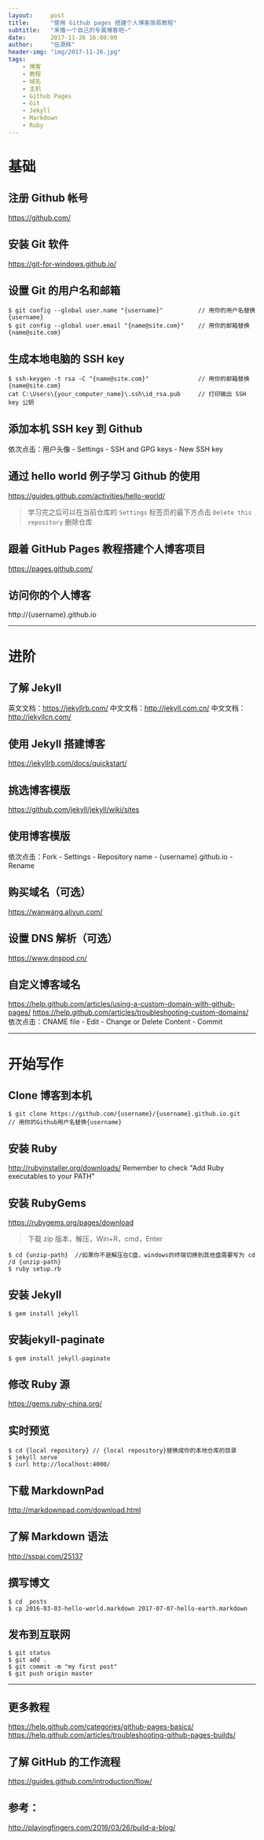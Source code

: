 ```yaml
---
layout:     post
title:      "使用 Github pages 搭建个人博客简易教程"
subtitle:   "来撸一个自己的专属博客吧~"
date:       2017-11-26 16:00:00
author:     "伍源辉"
header-img: "img/2017-11-26.jpg"
tags:
    - 博客
    - 教程
    - 域名
    - 主机
    - Github Pages
    - Git
    - Jekyll
    - Markdown
    - Ruby
---
```


# 基础

## 注册 Github 帐号
https://github.com/

## 安装 Git 软件
https://git-for-windows.github.io/

## 设置 Git 的用户名和邮箱
```
$ git config --global user.name "{username}"          // 用你的用户名替换{username}
$ git config --global user.email "{name@site.com}"    // 用你的邮箱替换{name@site.com}
```

## 生成本地电脑的 SSH key
```
$ ssh-keygen -t rsa -C "{name@site.com}"              // 用你的邮箱替换{name@site.com}
cat C:\Users\{your_computer_name}\.ssh\id_rsa.pub     // 打印输出 SSH key 公钥
```

## 添加本机 SSH key 到 Github
依次点击：用户头像 - Settings - SSH and GPG keys - New SSH key

## 通过 hello world 例子学习 Github 的使用
https://guides.github.com/activities/hello-world/

> 学习完之后可以在当前仓库的 `Settings` 标签页的最下方点击 `Delete this repository` 删除仓库

## 跟着 GitHub Pages 教程搭建个人博客项目
https://pages.github.com/

## 访问你的个人博客
http://{username}.github.io

---

# 进阶

## 了解 Jekyll
英文文档：https://jekyllrb.com/
中文文档：http://jekyll.com.cn/
中文文档：http://jekyllcn.com/

## 使用 Jekyll 搭建博客
https://jekyllrb.com/docs/quickstart/

## 挑选博客模版
https://github.com/jekyll/jekyll/wiki/sites

## 使用博客模版
依次点击：Fork - Settings - Repository name - {username}.github.io - Rename

## 购买域名（可选）
https://wanwang.aliyun.com/

## 设置 DNS 解析（可选）
https://www.dnspod.cn/

## 自定义博客域名
https://help.github.com/articles/using-a-custom-domain-with-github-pages/
https://help.github.com/articles/troubleshooting-custom-domains/
依次点击：CNAME file - Edit - Change or Delete Content - Commit

---

# 开始写作

## Clone 博客到本机
```
$ git clone https://github.com/{username}/{username}.github.io.git     // 用你的Github用户名替换{username}
```

## 安装 Ruby
http://rubyinstaller.org/downloads/
Remember to check "Add Ruby executables to your PATH"

## 安装 RubyGems
https://rubygems.org/pages/download
> 下载 zip 版本，解压，Win+R，cmd，Enter

```
$ cd {unzip-path}  //如果你不是解压在C盘，windows的终端切换到其他盘需要写为 cd /d {unzip-path}
$ ruby setup.rb
```

## 安装 Jekyll
```
$ gem install jekyll
```

## 安装jekyll-paginate
```
$ gem install jekyll-paginate
```

## 修改 Ruby 源
https://gems.ruby-china.org/

## 实时预览
```
$ cd {local repository} // {local repository}替换成你的本地仓库的目录
$ jekyll serve
$ curl http://localhost:4000/
```

## 下载 MarkdownPad
http://markdownpad.com/download.html

## 了解 Markdown 语法
http://sspai.com/25137

## 撰写博文
```
$ cd _posts
$ cp 2016-03-03-hello-world.markdown 2017-07-07-hello-earth.markdown
```

## 发布到互联网
```
$ git status
$ git add .
$ git commit -m "my first post"
$ git push origin master
```

---

## 更多教程
https://help.github.com/categories/github-pages-basics/
https://help.github.com/articles/troubleshooting-github-pages-builds/

## 了解 GitHub 的工作流程
https://guides.github.com/introduction/flow/

## 参考：
http://playingfingers.com/2016/03/26/build-a-blog/

